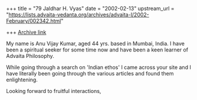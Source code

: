 +++
title = "79 Jaldhar H. Vyas"
date = "2002-02-13"
upstream_url = "https://lists.advaita-vedanta.org/archives/advaita-l/2002-February/002342.html"

+++
[Archive link](https://lists.advaita-vedanta.org/archives/advaita-l/2002-February/002342.html)

My name is Anu Vijay Kumar, aged 44 yrs. based in Mumbai, India.  I have
been a spiritual seeker for some time now and have been a keen learner of
Advaita Philosophy.

While going through a search on 'Indian ethos' I came across your site and I
have literally been going through the various articles and found them
enlightening.

Looking forward to fruitful interactions,

